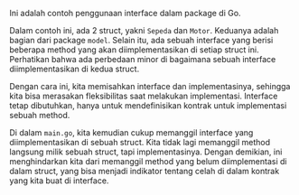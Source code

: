 Ini adalah contoh penggunaan interface dalam package di Go.

Dalam contoh ini, ada 2 struct, yakni `Sepeda` dan `Motor`. Keduanya adalah bagian dari package `model`.
Selain itu, ada sebuah interface yang berisi beberapa method yang akan diimplementasikan di setiap struct ini. Perhatikan bahwa ada perbedaan minor di bagaimana sebuah interface diimplementasikan di kedua struct.

Dengan cara ini, kita memisahkan interface dan implementasinya, sehingga kita bisa merasakan fleksibilitas saat melakukan implementasi. Interface tetap dibutuhkan, hanya untuk mendefinisikan kontrak untuk implementasi sebuah method.

Di dalam `main.go`, kita kemudian cukup memanggil interface yang diimplementasikan di sebuah struct. Kita tidak lagi memanggil method langsung milik sebuah struct, tapi implementasinya. Dengan demikian, ini menghindarkan kita dari memanggil method yang belum diimplementasi di dalam struct, yang bisa menjadi indikator tentang celah di dalam kontrak yang kita buat di interface.

